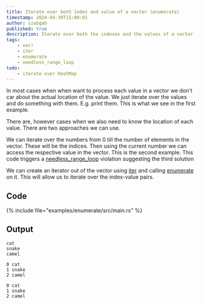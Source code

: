 ```yaml
---
title: Iterate over both index and value of a vector (enumerate)
timestamp: 2024-04-30T15:00:01
author: szabgab
published: true
description: Iterate over both the indexes and the values of a vector
tags:
    - vec!
    - iter
    - enumerate
    - needless_range_loop
todo:
    - iterate over HashMap
---
```


In most cases when when want to process each value in a vector we don't car about the actual location of the value.
We just iterate over the values and do something with them. E.g. print them.  This is what we see in the first example.


There are, however cases when we also need to know the location of each value. There are two approaches we can use.

We can iterate over the numbers from 0 till the number of elements in the vector. These will be the indices. Then using the current number we can access the respective value in the vector.
This is the second example.
This code triggers a [needless_range_loop](https://rust-lang.github.io/rust-clippy/master/index.html#/needless_range_loop) violation suggesting the third solution


We can create an iterator out of the vector using [iter](https://doc.rust-lang.org/std/iter/index.html) and calling [enumerate](https://doc.rust-lang.org/std/iter/struct.Enumerate.html) on it.
This will allow us to iterate over the index-value pairs.


## Code

{% include file="examples/enumerate/src/main.rs" %}


## Output

```
cat
snake
camel

0 cat
1 snake
2 camel

0 cat
1 snake
2 camel
```


